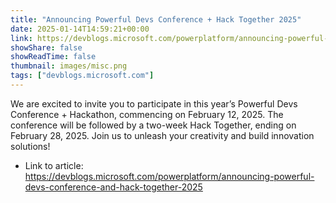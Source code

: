 ```yaml
---
title: "Announcing Powerful Devs Conference + Hack Together 2025"
date: 2025-01-14T14:59:21+00:00
link: https://devblogs.microsoft.com/powerplatform/announcing-powerful-devs-conference-and-hack-together-2025
showShare: false
showReadTime: false
thumbnail: images/misc.png
tags: ["devblogs.microsoft.com"]
---
```

We are excited to invite you to participate in this year’s Powerful Devs Conference + Hackathon, commencing on February 12, 2025. The conference will be followed by a two-week Hack Together, ending on February 28, 2025. Join us to unleash your creativity and build innovation solutions!

- Link to article: https://devblogs.microsoft.com/powerplatform/announcing-powerful-devs-conference-and-hack-together-2025